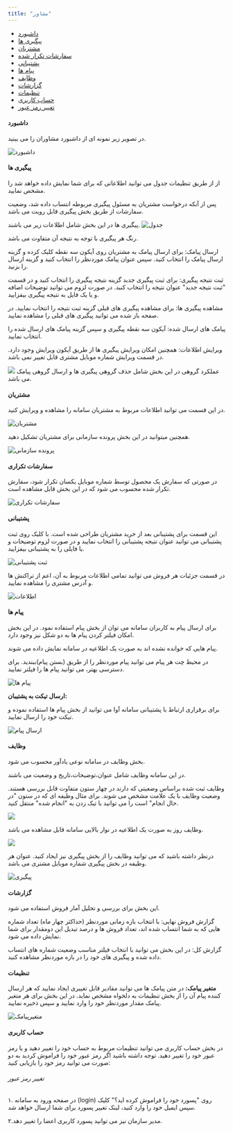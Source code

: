 ```yaml
---
title: "مشاور"
---
```


* [داشبورد](#داشبورد)
* [پیگیری ها](#پیگیری-ها)
* [مشتریان](#مشتریان)
* [سفارشات تکرار شده](#سفارشات-تکراری)
* [پشتیبانی](#پشتیبانی)
* [پیام ها](#پیام-ها)
* [وظایف](#وظایف)
* [گزارشات](#گزارشات)
* [تنظیمات](#تنظیمات)
* [حساب کاربری](#حساب-کاربری)
* [تغییر رمز عبور](#تغییر-رمز-عبور)


#### داشبورد 
در تصویر زیر نمونه ای از داشبورد مشاوران را می بینید.

![داشبورد](dashboard1.png)

#### پیگیری ها 

از از طریق تنظیمات جدول می توانید اطلاعاتی که برای شما نمایش داده خواهد شد را مشخص نمایید.

پس از آنکه درخواست مشتریان به مسئول پیگیری مربوطه انتساب داده شد، وضعیت سفارشات از طریق بخش پیگیری قابل رویت می باشد.

 پیگیری ها در این بخش شامل اطلاعات زیر می باشند.
![جدول](chart1.png)

رنگ هر پیگیری با توجه به نتیجه آن متفاوت می باشد. 
 
 
 ارسال پیامک:
 برای ارسال پیامک به مشتریان روی آیکون سه نقطه کلیک کرده و گزینه ارسال پیامک را انتخاب کنید.
 سپس عنوان پیامک موردنظر را انتخاب کنید و گزینه ارسال را بزنید.
 
 ثبت نتیجه پیگیری:
 برای ثبت پیگیری جدید گزینه نتیجه پیگیری را انتخاب کنید و در قسمت "ثبت نتیجه جدید" عنوان نتیجه را انتخاب کنبد. در صورت لزوم می توانید توضیحات اضافه و یا یک فایل به نتیجه پیگیری بیفزایید.
 
 مشاهده پیگیری ها:
 برای مشاهده پیگیری های قبلی گزینه ثبت نتیجه را انتخاب نمایید. در صفحه باز شده می توانید پیگیری های قبلی را مشاهده نمایید. 
 
 پیامک های ارسال شده:
 آیکون سه نقطه پیگیری و سپس گزینه پیامک های ارسال شده را انتخاب نمایید.
 
 ویرایش اطلاعات:
 همچنین امکان ویرایش پیگیری ها از طریق آیکون ویرایش وجود دارد. در قسمت ویرایش شماره موبایل مشتری قابل تغییر نمی باشد.
 
 ![](ght1.png)
 عملکرد گروهی در این بخش شامل حذف گروهی پیگیری ها و ارسال گروهی پیامک می باشد.


#### مشتریان 

 در این قسمت می توانید اطلاعات مربوط به مشتریان سامانه را مشاهده و ویرایش کنید.
 
 
 ![مشتریان](moshtari1.png)
 
 همچنین میتوانید در این بخش پرونده سازمانی برای مشتریان تشکیل دهید.
 
 ![پرونده سازمانی](pavande1.png)


#### سفارشات تکراری 

  در صورتی که سفارش یک محصول توسط شماره موبایل یکسان تکرار شود، سفارش تکرار شده محسوب می شود که در این بخش قابل مشاهده است.
  
 ![سفارشات تکراری](rep2.png)
 

#### پشتیبانی 

این قسمت برای پشتیبانی بعد از خرید مشتریان طراحی شده است. با کلیک روی ثبت پشتیبانی می توانید عنوان نتیجه پشتیبانی را انتخاب نمایید و در صورت لزوم توضیحات و یا فایلی را به پشتیبانی بیفزایید.

![ثبت پشتیبانی](for11.png)

در قسمت جزئیات هر فروش می توانید تمامی اطلاعات مربوط به آن، اعم از تراکنش ها و آدرس مشتری را مشاهده نمایید.

![اطلاعات](pl1.png)


#### پیام ها 
برای ارسال پیام به کاربران سامانه می توان از بخش پیام استفاده نمود. در این بخش امکان فیلتر کردن پیام ها به دو شکل نیز وجود دارد.
 
 پیام هایی که خوانده نشده اند به صورت یک اطلاعیه در سامانه نمایش داده می شوند.
 
 در محیط چت هر پیام می توانید پیام موردنظر را از طریق (بستن پیام)ببندید. برای دسترسی بهتر، می توانید پیام ها را فیلتر نمایید.
  
  ![پیام ها](ut1.png)
  
  **ارسال تیکت به پشتیبان:**
  
  برای برقراری ارتباط با پشتیبانی سامانه آوا می توانید از بخش پیام ها استفاده نموده و تیکت خود را ارسال نمایید.
  
 ![ارسال پیام](kl1.png)
#### وظایف 
 بخش وظایف در سامانه نوعی یادآور محسوب می شود.
 
 در این سامانه وظایف شامل عنوان،توضیحات،تاریخ و وضعیت می باشند.
 
  وظایف ثبت شده براساس وضعیتی که دارند در چهار ستون متفاوت قابل بررسی هستند.
  وضعیت وظایف با یک علامت مشخص می شوند. برای مثال وظیفه ای که در ستون "در حال انجام" است را می توانید با تیک زدن به "انجام شده" منتقل کنید.
 
 ![](mb1.png)
 
 وظایف روز به صورت یک اطلاعیه در نوار بالایی سامانه قابل مشاهده می باشد. 
 
 ![](rem1.png)
 
 درنظر داشته باشید که می توانید وظایف را از بخش پیگیری نیز ایجاد کنید. عنوان هر وظیفه در بخش پیگیری شماره موبایل مشتری می باشد.
 
 ![پیگیری](enf1.png)
 
#### گزارشات 
این بخش برای بررسی و تحلیل آمار فروش استفاده می شود.

گزارش فروش نهایی:
با انتخاب بازه زمانی موردنظر (حداکثر چهار ماه) تعداد شماره هایی که به شما انتساب شده اند، تعداد فروش ها و درصد تبدیل این دومقدار برای شما نمایش داده می شود.

گزارش کل:
 در این بخش می توانید با انتخاب فیلتر مناسب وضعیت شماره های انتساب داده شده و پیگیری های خود را در بازه موردنظر مشاهده کنید.



#### تنظیمات 

 **متغیر پیامک:**
 در متن پیامک ها می توانید مقادیر قابل تغییری ایجاد نمایید که هر ارسال کننده پیام آن را از بخش تنظیمات به دلخواه مشخص نماید.
در این بخش برای هر متغیر پیامک مقدار موردنظر خود را وارد نمایید و سپس ذخیره نمایید.

![متغیرپیامک](klh1.png)

#### حساب کاربری 
در بخش حساب کاربری می توانید تنظیمات مربوط به حساب خود را تغییر دهید و یا رمز عبور خود را تغییر دهید.
 توجه داشته باشید اگر رمز عبور خود را فراموش کردید به دو صورت می توانید رمز خود را بازیابی کنید:
 
###### تغییر رمز عبور
 ۱. در صفحه ورود به سامانه (login) روی "پسورد خود را فراموش کرده اید؟" کلیک سپس ایمیل خود را وارد کنید، لینک تغییر پسورد برای شما ارسال خواهد شد.
 
 ۲.مدیر سازمان نیز می توانید پسورد کاربری اعضا را تغییر دهد.
 
#### 
